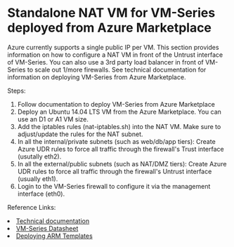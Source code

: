 # Standalone NAT VM for VM-Series deployed from Azure Marketplace
Azure currently supports a single public IP per VM. This section provides information on how to configure a NAT VM in front of the Untrust interface of VM-Series. You can also use a 3rd party load balancer in front of VM-Series to scale out 1/more firewalls. See technical documentation for information on deploying VM-Series from Azure Marketplace.   

Steps:
1. Follow documentation to deploy VM-Series from Azure Marketplace
2. Deploy an Ubuntu 14.04 LTS VM from the Azure Marketplace. You can use an D1 or A1 VM size.
3. Add the iptables rules (nat-iptables.sh) into the NAT VM. Make sure to adjust/update the rules for the NAT subnet.
4. In all the internal/private subnets (such as web/db/app tiers): Create Azure UDR rules to force all traffic through the firewall's Trust interface (usutally eth2).
5. In all the external/public subnets (such as NAT/DMZ tiers): Create Azure UDR rules to force all traffic through the firewall's Untrust interface (usually eth1).
6. Login to the VM-Series firewall to configure it via the management interface (eth0).

Reference Links:
<li><a href="https://www.paloaltonetworks.com/documentation/71/virtualization/virtualization/set-up-the-vm-series-firewall-in-azure">Technical documentation</a>
<li><a href="https://www.paloaltonetworks.com/products/secure-the-network/virtualized-next-generation-firewall/vm-series-for-azure">VM-Series Datasheet</a>
<li><a href="https://azure.microsoft.com/en-us/documentation/articles/resource-group-template-deploy/#deploy-with-azure-cli">Deploying ARM Templates</a>